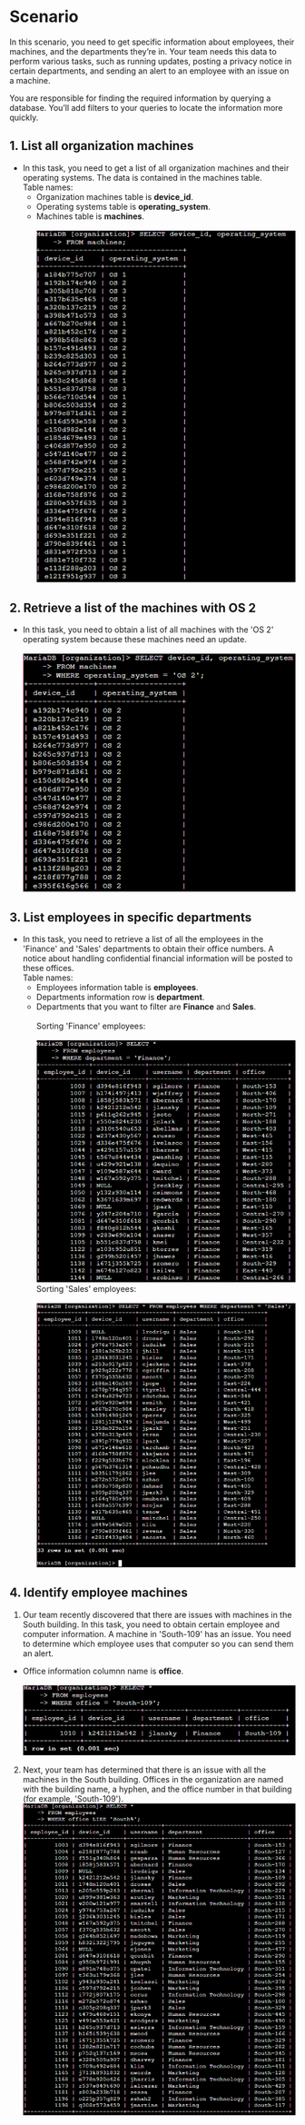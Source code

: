 # Scenario
In this scenario, you need to get specific information about employees, their machines, and the departments they’re in. Your team needs this data to perform various tasks, such as running updates, posting a privacy notice in certain departments, and sending an alert to an employee with an issue on a machine.

You are responsible for finding the required information by querying a database. You’ll add filters to your queries to locate the information more quickly.

## 1. List all organization machines
- In this task, you need to get a list of all organization machines and their operating systems. The data is contained in the machines table.<br>Table names:
  - Organization machines table  is **device_id**.
  - Operating systems table  is **operating_system**.
  - Machines table  is **machines**.<br><br>
![All_machines](https://github.com/Cr1msonPho3nix/SQL_Projects/blob/main/img/Filtering%20Query/1.all_machines.PNG)

## 2. Retrieve a list of the machines with OS 2
- In this task, you need to obtain a list of all machines with the 'OS 2' operating system because these machines need an update.<br><br>
![Filtering_OS2](https://github.com/Cr1msonPho3nix/SQL_Projects/blob/main/img/Filtering%20Query/2.machines_OS2.PNG)

## 3. List employees in specific departments
- In this task, you need to retrieve a list of all the employees in the 'Finance' and 'Sales' departments to obtain their office numbers. A notice about handling confidential financial information will be posted to these offices.<br>Table names:
  - Employees information table is **employees**.
  - Departments information row is **department**.
  - Departments that you want to filter are **Finance** and **Sales**.<br><br>
Sorting 'Finance' employees:<br><br>
![Select_finance](https://github.com/Cr1msonPho3nix/SQL_Projects/blob/main/img/Filtering%20Query/3.1.Select_finance.PNG)<br>
Sorting 'Sales' employees:<br><br>
![Select_sales](https://github.com/Cr1msonPho3nix/SQL_Projects/blob/main/img/Filtering%20Query/3.2.Select_sales.PNG)

## 4. Identify employee machines
1. Our team recently discovered that there are issues with machines in the South building. In this task, you need to obtain certain employee and computer information. A machine in 'South-109' has an issue. You need to determine which employee uses that computer so you can send them an alert.
  - Office information columnn name is **office**.<br><br>
![Select_office_alone](https://github.com/Cr1msonPho3nix/SQL_Projects/blob/main/img/Filtering%20Query/4.1.select_office_alone.PNG)<br>

2. Next, your team has determined that there is an issue with all the machines in the South building. Offices in the organization are named with the building name, a hyphen, and the office number in that building (for example, 'South-109').<br>
![Select_office_all](https://github.com/Cr1msonPho3nix/SQL_Projects/blob/main/img/Filtering%20Query/4.2.select_office_all.PNG)<br>
